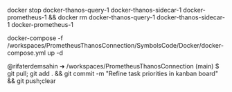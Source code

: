 docker stop docker-thanos-query-1 docker-thanos-sidecar-1 docker-prometheus-1 && docker rm docker-thanos-query-1 docker-thanos-sidecar-1 docker-prometheus-1


  docker-compose -f /workspaces/PrometheusThanosConnection/SymbolsCode/Docker/docker-compose.yml up -d

  @rifaterdemsahin ➜ /workspaces/PrometheusThanosConnection (main) $ git pull; git add . && git commit -m "Refine task priorities in kanban board" && git push;clear

